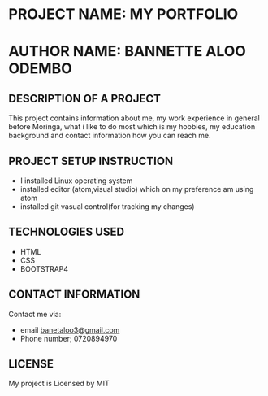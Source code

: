 # PROJECT NAME: MY PORTFOLIO
# AUTHOR NAME: BANNETTE ALOO ODEMBO
## DESCRIPTION OF A PROJECT
This project contains information about me, my work experience in general before Moringa, what i like to do most which is my hobbies, my education background and contact information how you can reach me.

## PROJECT SETUP INSTRUCTION
* I installed Linux operating system
* installed editor (atom,visual studio) which on my preference am using atom
* installed git vasual control(for tracking my changes)

## TECHNOLOGIES USED
* HTML
* CSS
* BOOTSTRAP4

## CONTACT INFORMATION
Contact me via:
 * email banetaloo3@gmail.com
 * Phone number; 0720894970

## LICENSE
My project is Licensed by MIT
